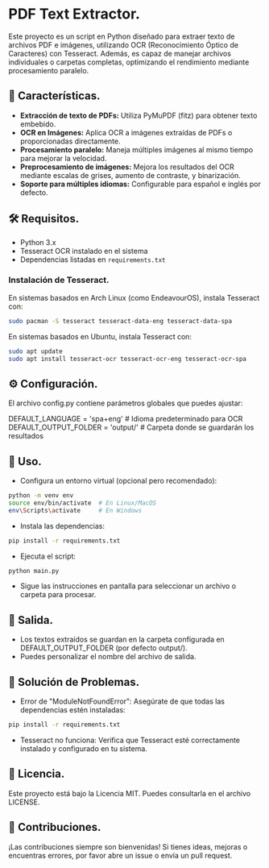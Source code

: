 # PDF Text Extractor.

Este proyecto es un script en Python diseñado para extraer texto de archivos PDF e imágenes, utilizando OCR (Reconocimiento Óptico de Caracteres) con Tesseract. Además, es capaz de manejar archivos individuales o carpetas completas, optimizando el rendimiento mediante procesamiento paralelo.

## 🚀 Características.

- **Extracción de texto de PDFs:** Utiliza PyMuPDF (fitz) para obtener texto embebido.
- **OCR en Imágenes:** Aplica OCR a imágenes extraídas de PDFs o proporcionadas directamente.
- **Procesamiento paralelo:** Maneja múltiples imágenes al mismo tiempo para mejorar la velocidad.
- **Preprocesamiento de imágenes:** Mejora los resultados del OCR mediante escalas de grises, aumento de contraste, y binarización.
- **Soporte para múltiples idiomas:** Configurable para español e inglés por defecto.

## 🛠 Requisitos.

- Python 3.x
- Tesseract OCR instalado en el sistema
- Dependencias listadas en `requirements.txt`

### Instalación de Tesseract.
En sistemas basados en Arch Linux (como EndeavourOS), instala Tesseract con:
```bash
sudo pacman -S tesseract tesseract-data-eng tesseract-data-spa
```
En sistemas basados en Ubuntu, instala Tesseract con:
```bash
sudo apt update
sudo apt install tesseract-ocr tesseract-ocr-eng tesseract-ocr-spa
```
## ⚙️ Configuración.

El archivo config.py contiene parámetros globales que puedes ajustar:

DEFAULT_LANGUAGE = 'spa+eng'  # Idioma predeterminado para OCR
DEFAULT_OUTPUT_FOLDER = 'output/'  # Carpeta donde se guardarán los resultados

## 🚀 Uso.
- Configura un entorno virtual (opcional pero recomendado):
```bash
python -m venv env
source env/bin/activate  # En Linux/MacOS
env\Scripts\activate     # En Windows
```
- Instala las dependencias:
```bash
pip install -r requirements.txt
```
- Ejecuta el script:
```bash
python main.py
```
- Sigue las instrucciones en pantalla para seleccionar un archivo o carpeta para procesar.

## 💾 Salida.
- Los textos extraídos se guardan en la carpeta configurada en DEFAULT_OUTPUT_FOLDER (por defecto output/).
- Puedes personalizar el nombre del archivo de salida.

## 🐞 Solución de Problemas.
- Error de "ModuleNotFoundError": Asegúrate de que todas las dependencias estén instaladas:
```bash
pip install -r requirements.txt
```
- Tesseract no funciona: Verifica que Tesseract esté correctamente instalado y configurado en tu sistema.

## 📃 Licencia.
Este proyecto está bajo la Licencia MIT. Puedes consultarla en el archivo LICENSE.

## 🤝 Contribuciones.
¡Las contribuciones siempre son bienvenidas! Si tienes ideas, mejoras o encuentras errores, por favor abre un issue o envía un pull request.
